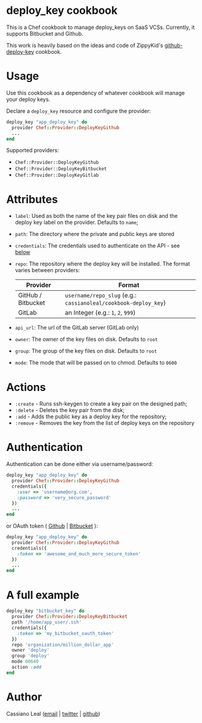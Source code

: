 # deploy_key cookbook

This is a Chef cookbook to manage deploy_keys on SaaS VCSs. Currently, it supports Bitbucket and Github.

This work is heavily based on the ideas and code of ZippyKid's [github-deploy-key](https://github.com/zippykid/chef-github-deploy-key) cookbook.

# Usage

Use this cookbook as a dependency of whatever cookbook will manage your deploy keys.

Declare a `deploy_key` resource and configure the provider:

```ruby
deploy_key "app_deploy_key" do
  provider Chef::Provider::DeployKeyGithub
  ...
end
```

Supported providers:

* `Chef::Provider::DeployKeyGithub`
* `Chef::Provider::DeployKeyBitbucket`
* `Chef::Provider::DeployKeyGitlab`

# Attributes

* `label`: Used as both the name of the key pair files on disk and the deploy key label on the provider. Defaults to `name`;
* `path`: The directory where the private and public keys are stored
* `credentials`: The credentials used to authenticate on the API - see [below](#authentication)
* `repo`: The repository where the deploy key will be installed. The format varies between providers:

    | Provider           | Format                                                          |
    | ------------------ | --------------------------------------------------------------- |
    | GitHub / Bitbucket | `username/repo_slug` (e.g.: `cassianoleal/cookbook-deploy_key`) |
    | GitLab             | an Integer (e.g.: `1`, `2`, `999`)                              |

* `api_url`: The url of the GitLab server (GitLab only)
* `owner`: The owner of the key files on disk. Defaults to `root`
* `group`: The group of the key files on disk. Defaults to `root`
* `mode`: The mode that will be passed on to chmod. Defaults to `0600`

# Actions

* `:create` - Runs ssh-keygen to create a key pair on the designed path;
* `:delete` - Deletes the key pair from the disk;
* `:add` - Adds the public key as a deploy key for the repository;
* `:remove` - Removes the key from the list of deploy keys on the repository

# <a id="authentication"></a>Authentication

Authentication can be done either via username/password:

```ruby
deploy_key "app_deploy_key" do
  provider Chef::Provider::DeployKeyGithub
  credentials({
    :user => 'username@org.com',
    :password => 'very_secure_password'
  })
  ...
end
```

or OAuth token ( [Github](http://developer.github.com/v3/oauth/) | [Bitbucket](https://confluence.atlassian.com/display/BITBUCKET/OAuth+on+Bitbucket) ):

```ruby
deploy_key "app_deploy_key" do
  provider Chef::Provider::DeployKeyGithub
  credentials({
    :token => 'awesome_and_much_more_secure_token'
  })
  ...
end
```

# A full example

```ruby
deploy_key "bitbucket_key" do
  provider Chef::Provider::DeployKeyBitbucket
  path '/home/app_user/.ssh'
  credentials({
    :token => 'my_bitbucket_oauth_token'
  })
  repo 'organization/million_dollar_app'
  owner 'deploy'
  group 'deploy'
  mode 00640
  action :add
end
```

# Author

Cassiano Leal ([email](<mailto:cassianoleal@gmail.com>) | [twitter](http://twitter.com/cassianoleal) | [github](https://github.com/cassianoleal))
